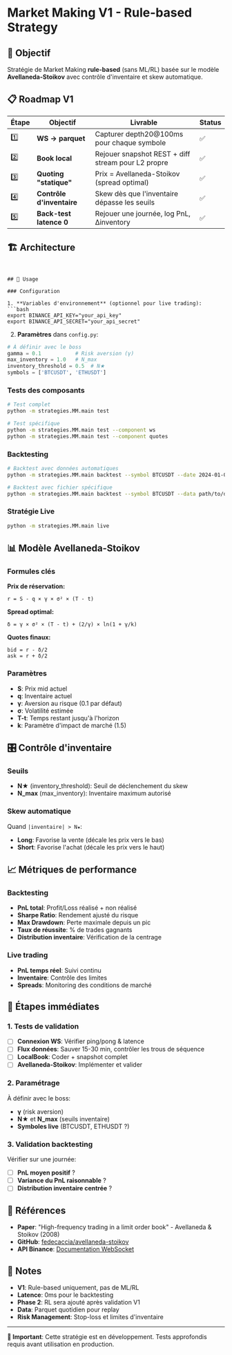 # Market Making V1 - Rule-based Strategy

## 🎯 Objectif

Stratégie de Market Making **rule-based** (sans ML/RL) basée sur le modèle **Avellaneda-Stoikov** avec contrôle d'inventaire et skew automatique.

## 📋 Roadmap V1

| Étape | Objectif | Livrable | Status |
|-------|----------|----------|---------|
| 1️⃣ | **WS → parquet** | Capturer depth20@100ms pour chaque symbole | ✅ |
| 2️⃣ | **Book local** | Rejouer snapshot REST + diff stream pour L2 propre | ✅ |
| 3️⃣ | **Quoting "statique"** | Prix = Avellaneda-Stoikov (spread optimal) | ✅ |
| 4️⃣ | **Contrôle d'inventaire** | Skew dès que l'inventaire dépasse les seuils | ✅ |
| 5️⃣ | **Back-test latence 0** | Rejouer une journée, log PnL, Δinventory | ✅ |

## 🏗️ Architecture

```


## 🚀 Usage

### Configuration

1. **Variables d'environnement** (optionnel pour live trading):
```bash
export BINANCE_API_KEY="your_api_key"
export BINANCE_API_SECRET="your_api_secret"
```

2. **Paramètres** dans `config.py`:
```python
# À définir avec le boss
gamma = 0.1           # Risk aversion (γ)
max_inventory = 1.0   # N_max
inventory_threshold = 0.5  # N★
symbols = ['BTCUSDT', 'ETHUSDT']
```

### Tests des composants

```bash
# Test complet
python -m strategies.MM.main test

# Test spécifique
python -m strategies.MM.main test --component ws
python -m strategies.MM.main test --component quotes
```

### Backtesting

```bash
# Backtest avec données automatiques
python -m strategies.MM.main backtest --symbol BTCUSDT --date 2024-01-01

# Backtest avec fichier spécifique
python -m strategies.MM.main backtest --symbol BTCUSDT --data path/to/data.parquet
```

### Stratégie Live

```bash
python -m strategies.MM.main live
```

## 📊 Modèle Avellaneda-Stoikov

### Formules clés

**Prix de réservation:**
```
r = S - q × γ × σ² × (T - t)
```

**Spread optimal:**
```
δ = γ × σ² × (T - t) + (2/γ) × ln(1 + γ/k)
```

**Quotes finaux:**
```
bid = r - δ/2
ask = r + δ/2
```

### Paramètres

- **S**: Prix mid actuel
- **q**: Inventaire actuel
- **γ**: Aversion au risque (0.1 par défaut)
- **σ**: Volatilité estimée
- **T-t**: Temps restant jusqu'à l'horizon
- **k**: Paramètre d'impact de marché (1.5)

## 🎛️ Contrôle d'inventaire

### Seuils

- **N★** (inventory_threshold): Seuil de déclenchement du skew
- **N_max** (max_inventory): Inventaire maximum autorisé

### Skew automatique

Quand `|inventaire| > N★`:
- **Long**: Favorise la vente (décale les prix vers le bas)
- **Short**: Favorise l'achat (décale les prix vers le haut)

## 📈 Métriques de performance

### Backtesting

- **PnL total**: Profit/Loss réalisé + non réalisé
- **Sharpe Ratio**: Rendement ajusté du risque
- **Max Drawdown**: Perte maximale depuis un pic
- **Taux de réussite**: % de trades gagnants
- **Distribution inventaire**: Vérification de la centrage

### Live trading

- **PnL temps réel**: Suivi continu
- **Inventaire**: Contrôle des limites
- **Spreads**: Monitoring des conditions de marché

## 🔧 Étapes immédiates

### 1. Tests de validation

- [ ] **Connexion WS**: Vérifier ping/pong & latence
- [ ] **Flux données**: Sauver 15-30 min, contrôler les trous de séquence
- [ ] **LocalBook**: Coder + snapshot complet
- [ ] **Avellaneda-Stoikov**: Implémenter et valider

### 2. Paramétrage

À définir avec le boss:
- **γ** (risk aversion)
- **N★** et **N_max** (seuils inventaire)
- **Symboles live** (BTCUSDT, ETHUSDT ?)

### 3. Validation backtesting

Vérifier sur une journée:
- [ ] **PnL moyen positif** ?
- [ ] **Variance du PnL raisonnable** ?
- [ ] **Distribution inventaire centrée** ?

## 🔗 Références

- **Paper**: "High-frequency trading in a limit order book" - Avellaneda & Stoikov (2008)
- **GitHub**: [fedecaccia/avellaneda-stoikov](https://github.com/fedecaccia/avellaneda-stoikov)
- **API Binance**: [Documentation WebSocket](https://binance-docs.github.io/apidocs/spot/en/#websocket-market-streams)

## 📝 Notes

- **V1**: Rule-based uniquement, pas de ML/RL
- **Latence**: 0ms pour le backtesting
- **Phase 2**: RL sera ajouté après validation V1
- **Data**: Parquet quotidien pour replay
- **Risk Management**: Stop-loss et limites d'inventaire

---

**🚨 Important**: Cette stratégie est en développement. Tests approfondis requis avant utilisation en production. 